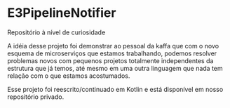 # E3PipelineNotifier

Repositório à nível de curiosidade

A idéia desse projeto foi demonstrar ao pessoal da kaffa que com o novo esquema de microserviços que estamos trabalhando, podemos resolver problemas novos com pequenos projetos totalmente independentes da estrutura que já temos, até mesmo em uma outra linguagem que nada tem relação com o que estamos acostumados.

Esse projeto foi reescrito/continuado em Kotlin e está disponível em nosso repositório privado.
